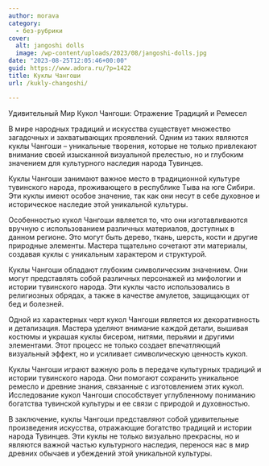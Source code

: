 ```yaml
---
author: morava
category:
  - без-рубрики
cover:
  alt: jangoshi dolls
  image: /wp-content/uploads/2023/08/jangoshi-dolls.jpg
date: "2023-08-25T12:05:46+00:00"
guid: https://www.adora.ru/?p=1422
title: Куклы Чангоши
url: /kukly-changoshi/

---
```

Удивительный Мир Кукол Чангоши: Отражение Традиций и Ремесел

В мире народных традиций и искусства существует множество загадочных и захватывающих проявлений. Одним из таких являются куклы Чангоши – уникальные творения, которые не только привлекают внимание своей изысканной визуальной прелестью, но и глубоким значением для культурного наследия народа Тувинцев.

Куклы Чангоши занимают важное место в традиционной культуре тувинского народа, проживающего в республике Тыва на юге Сибири. Эти куклы имеют особое значение, так как они несут в себе духовное и историческое наследие этой уникальной культуры.

Особенностью кукол Чангоши является то, что они изготавливаются вручную с использованием различных материалов, доступных в данном регионе. Это могут быть дерево, ткань, шерсть, кости и другие природные элементы. Мастера тщательно сочетают эти материалы, создавая куклы с уникальным характером и структурой.

Куклы Чангоши обладают глубоким символическим значением. Они могут представлять собой различных персонажей из мифологии и истории тувинского народа. Эти куклы часто использовались в религиозных обрядах, а также в качестве амулетов, защищающих от бед и болезней.

Одной из характерных черт кукол Чангоши является их декоративность и детализация. Мастера уделяют внимание каждой детали, вышивая костюмы и украшая куклы бисером, нитями, перьями и другими элементами. Этот процесс не только создает впечатляющий визуальный эффект, но и усиливает символическую ценность кукол.

Куклы Чангоши играют важную роль в передаче культурных традиций и истории тувинского народа. Они помогают сохранить уникальное ремесло и древние знания, связанные с изготовлением этих кукол. Исследование кукол Чангоши способствует углубленному пониманию богатства тувинской культуры и ее связи с природой и духовностью.

В заключение, куклы Чангоши представляют собой удивительные произведения искусства, отражающие богатство традиций и истории народа Тувинцев. Эти куклы не только визуально прекрасны, но и являются важной частью культурного наследия, перенося нас в мир древних обычаев и убеждений этой уникальной культуры.
